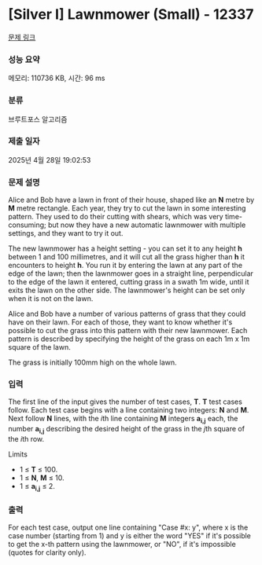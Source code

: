 # [Silver I] Lawnmower (Small) - 12337 

[문제 링크](https://www.acmicpc.net/problem/12337) 

### 성능 요약

메모리: 110736 KB, 시간: 96 ms

### 분류

브루트포스 알고리즘

### 제출 일자

2025년 4월 28일 19:02:53

### 문제 설명

<p>Alice and Bob have a lawn in front of their house, shaped like an <strong>N</strong> metre by <strong>M</strong> metre rectangle. Each year, they try to cut the lawn in some interesting pattern. They used to do their cutting with shears, which was very time-consuming; but now they have a new automatic lawnmower with multiple settings, and they want to try it out.</p>

<p>The new lawnmower has a height setting - you can set it to any height <strong>h</strong> between 1 and 100 millimetres, and it will cut all the grass higher than <strong>h</strong> it encounters to height <strong>h</strong>. You run it by entering the lawn at any part of the edge of the lawn; then the lawnmower goes in a straight line, perpendicular to the edge of the lawn it entered, cutting grass in a swath 1m wide, until it exits the lawn on the other side. The lawnmower's height can be set only when it is not on the lawn.</p>

<p>Alice and Bob have a number of various patterns of grass that they could have on their lawn. For each of those, they want to know whether it's possible to cut the grass into this pattern with their new lawnmower. Each pattern is described by specifying the height of the grass on each 1m x 1m square of the lawn.</p>

<p>The grass is initially 100mm high on the whole lawn.</p>

### 입력 

 <p>The first line of the input gives the number of test cases, <strong>T</strong>. <strong>T</strong> test cases follow. Each test case begins with a line containing two integers: <strong>N</strong> and <strong>M</strong>. Next follow <strong>N</strong> lines, with the <em>i</em>th line containing <strong>M</strong> integers <strong>a</strong><strong><sub>i,j</sub></strong> each, the number <strong>a</strong><strong><sub>i,j</sub></strong> describing the desired height of the grass in the <em>j</em>th square of the <em>i</em>th row.</p>

<p>Limits</p>

<ul>
	<li>1 ≤ <strong>T</strong> ≤ 100.</li>
	<li>1 ≤ <strong>N</strong>, <strong>M</strong> ≤ 10.</li>
	<li>1 ≤ <strong>a</strong><strong><sub>i,j</sub></strong> ≤ 2.</li>
</ul>

### 출력 

 <p>For each test case, output one line containing "Case #x: y", where x is the case number (starting from 1) and y is either the word "YES" if it's possible to get the x-th pattern using the lawnmower, or "NO", if it's impossible (quotes for clarity only).</p>

